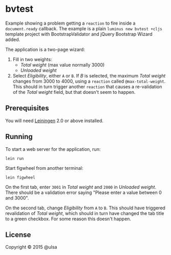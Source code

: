 # bvtest

Example showing a problem getting a `reaction` to fire inside a `document.ready`
callback. The example is a plain `luminus new bvtest +cljs` template project with 
BootstrapValidator and jQuery Bootstrap Wizard added.

The application is a two-page wizard:

1. Fill in two weights:
    * _Total weight_ (max value normally 3000) 
    * _Unloaded weight_
2. Select _Eligibility_, either `A` or `B`. If _B_ is selected, the maximum _Total weight_ changes 
from 3000 to 4000, using a `reaction` called `@max-total-weight`. This should in turn trigger another
`reaction` that causes a re-validation of the _Total weight_ field, but that doesn't seem to happen.

## Prerequisites

You will need [Leiningen][1] 2.0 or above installed.

[1]: https://github.com/technomancy/leiningen

## Running

To start a web server for the application, run:

    lein run

Start figwheel from another terminal:

    lein figwheel

On the first tab, enter `3001` in _Total weight_ and `2000` in _Unloaded weight_. There should be a validation error saying
"Please enter a value between 0 and 3000".

On the second tab, change _Eligibility_ from `A` to `B`. This should have triggered revalidation
of _Total weight_, which should in turn have changed the tab title to a green checkbox. For some
reason this doesn't happen.

## License

Copyright © 2015 @ulsa
